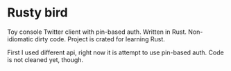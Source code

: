 # Rusty bird
Toy console Twitter client with pin-based auth.
Written in Rust.
Non-idiomatic dirty code.
Project is crated for learning Rust.

First I used different api, right now it is attempt to use pin-based auth.
Code is not cleaned yet, though.
